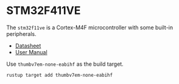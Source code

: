 # STM32F411VE

The `stm32f11ve` is a Cortex-M4F microcontroller with some built-in peripherals.

- [Datasheet](docs/stm32f11ve.pdf)
- [User Manual](docs/um1842-discovery-kit-with-stm32f411ve-mcu-stmicroelectronics.pdf)

Use `thumbv7em-none-eabihf` as the build target.

```sh
rustup target add thumbv7em-none-eabihf
```
